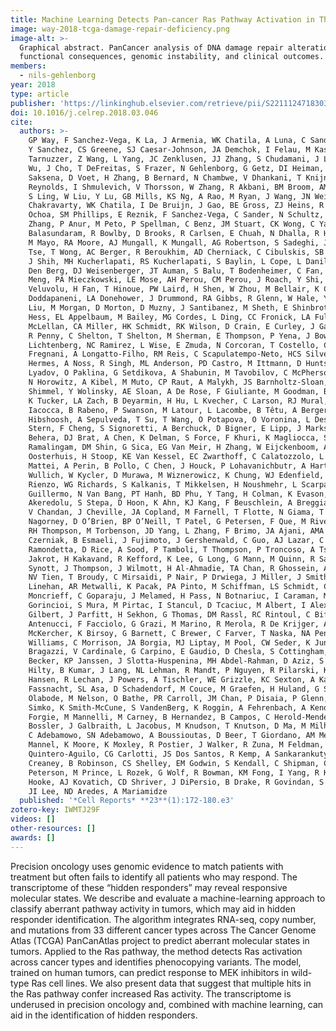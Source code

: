 ```yaml
---
title: Machine Learning Detects Pan-cancer Ras Pathway Activation in The Cancer Genome Atlas
image: way-2018-tcga-damage-repair-deficiency.png
image-alt: >-
  Graphical abstract. PanCancer analysis of DNA damage repair alterations across 33 cancer types, linking mutations to
  functional consequences, genomic instability, and clinical outcomes.
members:
  - nils-gehlenborg
year: 2018
type: article
publisher: 'https://linkinghub.elsevier.com/retrieve/pii/S2211124718303899'
doi: 10.1016/j.celrep.2018.03.046
cite:
  authors: >-
    GP Way, F Sanchez-Vega, K La, J Armenia, WK Chatila, A Luna, C Sander, AD Cherniack, M Mina, G Ciriello, N Schultz,
    Y Sanchez, CS Greene, SJ Caesar-Johnson, JA Demchok, I Felau, M Kasapi, ML Ferguson, CM Hutter, HJ Sofia, R
    Tarnuzzer, Z Wang, L Yang, JC Zenklusen, JJ Zhang, S Chudamani, J Liu, L Lolla, R Naresh, T Pihl, Q Sun, Y Wan, Y
    Wu, J Cho, T DeFreitas, S Frazer, N Gehlenborg, G Getz, DI Heiman, J Kim, MS Lawrence, P Lin, S Meier, MS Noble, G
    Saksena, D Voet, H Zhang, B Bernard, N Chambwe, V Dhankani, T Knijnenburg, R Kramer, K Leinonen, Y Liu, M Miller, S
    Reynolds, I Shmulevich, V Thorsson, W Zhang, R Akbani, BM Broom, AM Hegde, Z Ju, RS Kanchi, A Korkut, J Li, H Liang,
    S Ling, W Liu, Y Lu, GB Mills, KS Ng, A Rao, M Ryan, J Wang, JN Weinstein, J Zhang, A Abeshouse, J Armenia, D
    Chakravarty, WK Chatila, I De Bruijn, J Gao, BE Gross, ZJ Heins, R Kundra, K La, M Ladanyi, A Luna, MG Nissan, A
    Ochoa, SM Phillips, E Reznik, F Sanchez-Vega, C Sander, N Schultz, R Sheridan, SO Sumer, Y Sun, BS Taylor, J Wang, H
    Zhang, P Anur, M Peto, P Spellman, C Benz, JM Stuart, CK Wong, C Yau, DN Hayes, JS Parker, MD Wilkerson, A Ally, M
    Balasundaram, R Bowlby, D Brooks, R Carlsen, E Chuah, N Dhalla, R Holt, SJM Jones, K Kasaian, D Lee, Y Ma, MA Marra,
    M Mayo, RA Moore, AJ Mungall, K Mungall, AG Robertson, S Sadeghi, JE Schein, P Sipahimalani, A Tam, N Thiessen, K
    Tse, T Wong, AC Berger, R Beroukhim, AD Cherniack, C Cibulskis, SB Gabriel, GF Gao, G Ha, M Meyerson, SE Schumacher,
    J Shih, MH Kucherlapati, RS Kucherlapati, S Baylin, L Cope, L Danilova, MS Bootwalla, PH Lai, DT Maglinte, DJ Van
    Den Berg, DJ Weisenberger, JT Auman, S Balu, T Bodenheimer, C Fan, KA Hoadley, AP Hoyle, SR Jefferys, CD Jones, S
    Meng, PA Mieczkowski, LE Mose, AH Perou, CM Perou, J Roach, Y Shi, JV Simons, T Skelly, MG Soloway, D Tan, U
    Veluvolu, H Fan, T Hinoue, PW Laird, H Shen, W Zhou, M Bellair, K Chang, K Covington, CJ Creighton, H Dinh, HV
    Doddapaneni, LA Donehower, J Drummond, RA Gibbs, R Glenn, W Hale, Y Han, J Hu, V Korchina, S Lee, L Lewis, W Li, X
    Liu, M Morgan, D Morton, D Muzny, J Santibanez, M Sheth, E Shinbrot, L Wang, M Wang, DA Wheeler, L Xi, F Zhao, J
    Hess, EL Appelbaum, M Bailey, MG Cordes, L Ding, CC Fronick, LA Fulton, RS Fulton, C Kandoth, ER Mardis, MD
    McLellan, CA Miller, HK Schmidt, RK Wilson, D Crain, E Curley, J Gardner, K Lau, D Mallery, S Morris, J Paulauskis,
    R Penny, C Shelton, T Shelton, M Sherman, E Thompson, P Yena, J Bowen, JM Gastier-Foster, M Gerken, KM Leraas, TM
    Lichtenberg, NC Ramirez, L Wise, E Zmuda, N Corcoran, T Costello, C Hovens, AL Carvalho, AC De Carvalho, JH
    Fregnani, A Longatto-Filho, RM Reis, C Scapulatempo-Neto, HCS Silveira, DO Vidal, A Burnette, J Eschbacher, B
    Hermes, A Noss, R Singh, ML Anderson, PD Castro, M Ittmann, D Huntsman, B Kohl, X Le, R Thorp, C Andry, ER Duffy, V
    Lyadov, O Paklina, G Setdikova, A Shabunin, M Tavobilov, C McPherson, R Warnick, R Berkowitz, D Cramer, C Feltmate,
    N Horowitz, A Kibel, M Muto, CP Raut, A Malykh, JS Barnholtz-Sloan, W Barrett, K Devine, J Fulop, QT Ostrom, K
    Shimmel, Y Wolinsky, AE Sloan, A De Rose, F Giuliante, M Goodman, BY Karlan, CH Hagedorn, J Eckman, J Harr, J Myers,
    K Tucker, LA Zach, B Deyarmin, H Hu, L Kvecher, C Larson, RJ Mural, S Somiari, A Vicha, T Zelinka, J Bennett, M
    Iacocca, B Rabeno, P Swanson, M Latour, L Lacombe, B Têtu, A Bergeron, M McGraw, SM Staugaitis, J Chabot, H
    Hibshoosh, A Sepulveda, T Su, T Wang, O Potapova, O Voronina, L Desjardins, O Mariani, S Roman-Roman, X Sastre, MH
    Stern, F Cheng, S Signoretti, A Berchuck, D Bigner, E Lipp, J Marks, S McCall, R McLendon, A Secord, A Sharp, M
    Behera, DJ Brat, A Chen, K Delman, S Force, F Khuri, K Magliocca, S Maithel, JJ Olson, T Owonikoko, A Pickens, S
    Ramalingam, DM Shin, G Sica, EG Van Meir, H Zhang, W Eijckenboom, A Gillis, E Korpershoek, L Looijenga, W
    Oosterhuis, H Stoop, KE Van Kessel, EC Zwarthoff, C Calatozzolo, L Cuppini, S Cuzzubbo, F DiMeco, G Finocchiaro, L
    Mattei, A Perin, B Pollo, C Chen, J Houck, P Lohavanichbutr, A Hartmann, C Stoehr, R Stoehr, H Taubert, S Wach, B
    Wullich, W Kycler, D Murawa, M Wiznerowicz, K Chung, WJ Edenfield, J Martin, E Baudin, G Bubley, R Bueno, A De
    Rienzo, WG Richards, S Kalkanis, T Mikkelsen, H Noushmehr, L Scarpace, N Girard, M Aymerich, E Campo, E Giné, AL
    Guillermo, N Van Bang, PT Hanh, BD Phu, Y Tang, H Colman, K Evason, PR Dottino, JA Martignetti, H Gabra, H Juhl, T
    Akeredolu, S Stepa, D Hoon, K Ahn, KJ Kang, F Beuschlein, A Breggia, M Birrer, D Bell, M Borad, AH Bryce, E Castle,
    V Chandan, J Cheville, JA Copland, M Farnell, T Flotte, N Giama, T Ho, M Kendrick, JP Kocher, K Kopp, C Moser, D
    Nagorney, D O’Brien, BP O’Neill, T Patel, G Petersen, F Que, M Rivera, L Roberts, R Smallridge, T Smyrk, M Stanton,
    RH Thompson, M Torbenson, JD Yang, L Zhang, F Brimo, JA Ajani, AMA Gonzalez, C Behrens, J Bondaruk, R Broaddus, B
    Czerniak, B Esmaeli, J Fujimoto, J Gershenwald, C Guo, AJ Lazar, C Logothetis, F Meric-Bernstam, C Moran, L
    Ramondetta, D Rice, A Sood, P Tamboli, T Thompson, P Troncoso, A Tsao, I Wistuba, C Carter, L Haydu, P Hersey, V
    Jakrot, H Kakavand, R Kefford, K Lee, G Long, G Mann, M Quinn, R Saw, R Scolyer, K Shannon, A Spillane, J Stretch, M
    Synott, J Thompson, J Wilmott, H Al-Ahmadie, TA Chan, R Ghossein, A Gopalan, DA Levine, V Reuter, S Singer, B Singh,
    NV Tien, T Broudy, C Mirsaidi, P Nair, P Drwiega, J Miller, J Smith, H Zaren, JW Park, NP Hung, E Kebebew, WM
    Linehan, AR Metwalli, K Pacak, PA Pinto, M Schiffman, LS Schmidt, CD Vocke, N Wentzensen, R Worrell, H Yang, M
    Moncrieff, C Goparaju, J Melamed, H Pass, N Botnariuc, I Caraman, M Cernat, I Chemencedji, A Clipca, S Doruc, G
    Gorincioi, S Mura, M Pirtac, I Stancul, D Tcaciuc, M Albert, I Alexopoulou, A Arnaout, J Bartlett, J Engel, S
    Gilbert, J Parfitt, H Sekhon, G Thomas, DM Rassl, RC Rintoul, C Bifulco, R Tamakawa, W Urba, N Hayward, H Timmers, A
    Antenucci, F Facciolo, G Grazi, M Marino, R Merola, R De Krijger, AP Gimenez-Roqueplo, A Piché, S Chevalier, G
    McKercher, K Birsoy, G Barnett, C Brewer, C Farver, T Naska, NA Pennell, D Raymond, C Schilero, K Smolenski, F
    Williams, C Morrison, JA Borgia, MJ Liptay, M Pool, CW Seder, K Junker, L Omberg, M Dinkin, G Manikhas, D Alvaro, MC
    Bragazzi, V Cardinale, G Carpino, E Gaudio, D Chesla, S Cottingham, M Dubina, F Moiseenko, R Dhanasekaran, KF
    Becker, KP Janssen, J Slotta-Huspenina, MH Abdel-Rahman, D Aziz, S Bell, CM Cebulla, A Davis, R Duell, JB Elder, J
    Hilty, B Kumar, J Lang, NL Lehman, R Mandt, P Nguyen, R Pilarski, K Rai, L Schoenfield, K Senecal, P Wakely, P
    Hansen, R Lechan, J Powers, A Tischler, WE Grizzle, KC Sexton, A Kastl, J Henderson, S Porten, J Waldmann, M
    Fassnacht, SL Asa, D Schadendorf, M Couce, M Graefen, H Huland, G Sauter, T Schlomm, R Simon, P Tennstedt, O
    Olabode, M Nelson, O Bathe, PR Carroll, JM Chan, P Disaia, P Glenn, RK Kelley, CN Landen, J Phillips, M Prados, J
    Simko, K Smith-McCune, S VandenBerg, K Roggin, A Fehrenbach, A Kendler, S Sifri, R Steele, A Jimeno, F Carey, I
    Forgie, M Mannelli, M Carney, B Hernandez, B Campos, C Herold-Mende, C Jungk, A Unterberg, A Von Deimling, A
    Bossler, J Galbraith, L Jacobus, M Knudson, T Knutson, D Ma, M Milhem, R Sigmund, AK Godwin, R Madan, HG Rosenthal,
    C Adebamowo, SN Adebamowo, A Boussioutas, D Beer, T Giordano, AM Mes-Masson, F Saad, T Bocklage, L Landrum, R
    Mannel, K Moore, K Moxley, R Postier, J Walker, R Zuna, M Feldman, F Valdivieso, R Dhir, J Luketich, EMM Pinero, M
    Quintero-Aguilo, CG Carlotti, JS Dos Santos, R Kemp, A Sankarankuty, D Tirapelli, J Catto, K Agnew, E Swisher, J
    Creaney, B Robinson, CS Shelley, EM Godwin, S Kendall, C Shipman, C Bradford, T Carey, A Haddad, J Moyer, L
    Peterson, M Prince, L Rozek, G Wolf, R Bowman, KM Fong, I Yang, R Korst, WK Rathmell, JL Fantacone-Campbell, JA
    Hooke, AJ Kovatich, CD Shriver, J DiPersio, B Drake, R Govindan, S Heath, T Ley, B Van Tine, P Westervelt, MA Rubin,
    JI Lee, ND Aredes, A Mariamidze
  published: '*Cell Reports* **23**(1):172-180.e3'
zotero-key: IWMTJ29F
videos: []
other-resources: []
awards: []
---
```

Precision oncology uses genomic evidence to match patients with treatment but often fails to identify all patients who may respond. The transcriptome of these “hidden responders” may reveal responsive molecular states. We describe and evaluate a machine-learning approach to classify aberrant pathway activity in tumors, which may aid in hidden responder identification. The algorithm integrates RNA-seq, copy number, and mutations from 33 different cancer types across The Cancer Genome Atlas (TCGA) PanCanAtlas project to predict aberrant molecular states in tumors. Applied to the Ras pathway, the method detects Ras activation across cancer types and identifies phenocopying variants. The model, trained on human tumors, can predict response to MEK inhibitors in wild-type Ras cell lines. We also present data that suggest that multiple hits in the Ras pathway confer increased Ras activity. The transcriptome is underused in precision oncology and, combined with machine learning, can aid in the identification of hidden responders.
